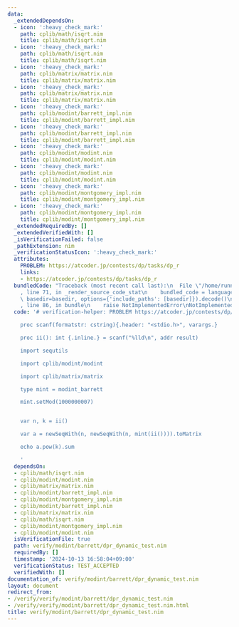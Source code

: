 ```yaml
---
data:
  _extendedDependsOn:
  - icon: ':heavy_check_mark:'
    path: cplib/math/isqrt.nim
    title: cplib/math/isqrt.nim
  - icon: ':heavy_check_mark:'
    path: cplib/math/isqrt.nim
    title: cplib/math/isqrt.nim
  - icon: ':heavy_check_mark:'
    path: cplib/matrix/matrix.nim
    title: cplib/matrix/matrix.nim
  - icon: ':heavy_check_mark:'
    path: cplib/matrix/matrix.nim
    title: cplib/matrix/matrix.nim
  - icon: ':heavy_check_mark:'
    path: cplib/modint/barrett_impl.nim
    title: cplib/modint/barrett_impl.nim
  - icon: ':heavy_check_mark:'
    path: cplib/modint/barrett_impl.nim
    title: cplib/modint/barrett_impl.nim
  - icon: ':heavy_check_mark:'
    path: cplib/modint/modint.nim
    title: cplib/modint/modint.nim
  - icon: ':heavy_check_mark:'
    path: cplib/modint/modint.nim
    title: cplib/modint/modint.nim
  - icon: ':heavy_check_mark:'
    path: cplib/modint/montgomery_impl.nim
    title: cplib/modint/montgomery_impl.nim
  - icon: ':heavy_check_mark:'
    path: cplib/modint/montgomery_impl.nim
    title: cplib/modint/montgomery_impl.nim
  _extendedRequiredBy: []
  _extendedVerifiedWith: []
  _isVerificationFailed: false
  _pathExtension: nim
  _verificationStatusIcon: ':heavy_check_mark:'
  attributes:
    PROBLEM: https://atcoder.jp/contests/dp/tasks/dp_r
    links:
    - https://atcoder.jp/contests/dp/tasks/dp_r
  bundledCode: "Traceback (most recent call last):\n  File \"/home/runner/.local/lib/python3.10/site-packages/onlinejudge_verify/documentation/build.py\"\
    , line 71, in _render_source_code_stat\n    bundled_code = language.bundle(stat.path,\
    \ basedir=basedir, options={'include_paths': [basedir]}).decode()\n  File \"/home/runner/.local/lib/python3.10/site-packages/onlinejudge_verify/languages/nim.py\"\
    , line 86, in bundle\n    raise NotImplementedError\nNotImplementedError\n"
  code: '# verification-helper: PROBLEM https://atcoder.jp/contests/dp/tasks/dp_r

    proc scanf(formatstr: cstring){.header: "<stdio.h>", varargs.}

    proc ii(): int {.inline.} = scanf("%lld\n", addr result)

    import sequtils

    import cplib/modint/modint

    import cplib/matrix/matrix

    type mint = modint_barrett

    mint.setMod(1000000007)


    var n, k = ii()

    var a = newSeqWith(n, newSeqWith(n, mint(ii()))).toMatrix

    echo a.pow(k).sum

    '
  dependsOn:
  - cplib/math/isqrt.nim
  - cplib/modint/modint.nim
  - cplib/matrix/matrix.nim
  - cplib/modint/barrett_impl.nim
  - cplib/modint/montgomery_impl.nim
  - cplib/modint/barrett_impl.nim
  - cplib/matrix/matrix.nim
  - cplib/math/isqrt.nim
  - cplib/modint/montgomery_impl.nim
  - cplib/modint/modint.nim
  isVerificationFile: true
  path: verify/modint/barrett/dpr_dynamic_test.nim
  requiredBy: []
  timestamp: '2024-10-13 16:58:04+09:00'
  verificationStatus: TEST_ACCEPTED
  verifiedWith: []
documentation_of: verify/modint/barrett/dpr_dynamic_test.nim
layout: document
redirect_from:
- /verify/verify/modint/barrett/dpr_dynamic_test.nim
- /verify/verify/modint/barrett/dpr_dynamic_test.nim.html
title: verify/modint/barrett/dpr_dynamic_test.nim
---
```

